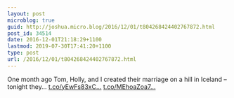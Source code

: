 ```yaml
---
layout: post
microblog: true
guid: http://joshua.micro.blog/2016/12/01/t804268424402767872.html
post_id: 34514
date: 2016-12-01T21:18:29+1100
lastmod: 2019-07-30T17:41:20+1100
type: post
url: /2016/12/01/t804268424402767872.html
---
```

One month ago Tom, Holly, and I created their marriage on a hill in Iceland – tonight they… [t.co/yEwFs83xC...](https://t.co/yEwFs83xCh) [t.co/MEhoaZoa7...](https://t.co/MEhoaZoa7s)
